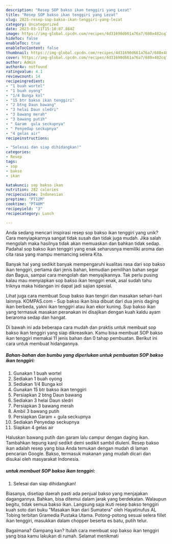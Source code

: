 ```yaml
---
description: "Resep SOP bakso ikan tenggiri yang Lezat"
title: "Resep SOP bakso ikan tenggiri yang Lezat"
slug: 2825-resep-sop-bakso-ikan-tenggiri-yang-lezat
category: Uncategorized
date: 2023-03-11T15:10:07.884Z
image: https://img-global.cpcdn.com/recipes/4d31690d661a76a7/680x482cq70/sop-bakso-ikan-tenggiri-foto-resep-utama.jpg
hideToc: false
enableToc: true
enableTocContent: false
thumbnail: https://img-global.cpcdn.com/recipes/4d31690d661a76a7/680x482cq70/sop-bakso-ikan-tenggiri-foto-resep-utama.jpg
cover: https://img-global.cpcdn.com/recipes/4d31690d661a76a7/680x482cq70/sop-bakso-ikan-tenggiri-foto-resep-utama.jpg
author: Admin
authorAv: notfound
ratingvalue: 4.1
reviewcount: 14
recipeingredient:
- "1 buah wortel"
- "1 buah oyong"
- "1/4 Bunga kol"
- "15 btr bakso ikan tenggiri"
- "2 btng Daun bawang"
- "3 helai Daun sledri"
- "3 bawang merah"
- "3 bawang putih"
- " Garam  gula seckupnya"
- " Penyedap seckupnya"
- "4 gelas air"
recipeinstructions:

- "Selesai dan siap dihidangkan!"
categories:
- Resep
tags:
- sop
- bakso
- ikan

katakunci: sop bakso ikan 
nutrition: 282 calories
recipecuisine: Indonesian
preptime: "PT12M"
cooktime: "PT40M"
recipeyield: "3"
recipecategory: Lunch

---
```





Anda sedang mencari inspirasi resep sop bakso ikan tenggiri yang unik? Cara menyiapkannya sangat tidak susah dan tidak juga mudah. Jika salah mengolah maka hasilnya tidak akan memuaskan dan bahkan tidak sedap. Padahal sop bakso ikan tenggiri yang enak seharusnya memiliki aroma dan cita rasa yang mampu memancing selera Kita.





Banyak hal yang sedikit banyak mempengaruhi kualitas rasa dari sop bakso ikan tenggiri, pertama dari jenis bahan, kemudian pemilihan bahan segar dan Bagus, sampai cara mengolah dan menyajikannya. Tak perlu pusing kalau mau menyiapkan sop bakso ikan tenggiri enak,      asal sudah tahu triknya maka hidangan ini dapat jadi sajian spesial.














Lihat juga cara membuat Soup bakso ikan tengiri dan masakan sehari-hari lainnya. KOMPAS.com - Sup bakso ikan bisa dibuat dari dua jenis daging ikan berbeda, yakni ikan tenggiri atau ikan ekor kuning. Sup bakso ikan yang termasuk masakan peranakan ini disajikan dengan kuah kaldu ayam beraroma sedap dan hangat.






Di bawah ini ada beberapa cara mudah dan praktis untuk membuat sop bakso ikan tenggiri yang siap dikreasikan. Kamu bisa membuat SOP bakso ikan tenggiri memakai 11 jenis bahan dan 0 tahap pembuatan. Berikut ini cara untuk membuat hidangannya.

<!--inarticleads1-->

##### Bahan-bahan dan bumbu yang diperlukan untuk pembuatan SOP bakso ikan tenggiri:

1. Gunakan 1 buah wortel
1. Sediakan 1 buah oyong
1. Sediakan 1/4 Bunga kol
1. Gunakan 15 btr bakso ikan tenggiri
1. Persiapkan 2 btng Daun bawang
1. Sediakan 3 helai Daun sledri
1. Persiapkan 3 bawang merah
1. Ambil 3 bawang putih
1. Persiapkan  Garam + gula seckupnya
1. Sediakan  Penyedap seckupnya
1. Siapkan 4 gelas air


Haluskan bawang putih dan garam lalu campur dengan daging ikan. Tambahkan tepung kanji sedikit demi sedikit sambil diuleni. Resep bakso ikan adalah resep yang bisa Anda temukan dengan mudah di laman pencarian Google. Bakso, termasuk makanan yang mudah dicari dan disukai oleh masyarakat Indonesia. 

<!--inarticleads2-->

#####  untuk membuat SOP bakso ikan tenggiri:


1. Selesai dan siap dihidangkan!

Biasanya, disetiap daerah pasti ada penjual bakso yang menjajakan dagangannya. Bahkan, bisa ditemui dalam jarak yang berdekatan. Walaupun begitu, tidak semua bakso ikan. Langsung saja ikuti resep bakso tenggiri kuah soto dari buku &#34;Masakan Ikan dari Sumatera&#34; oleh Hayatinufus AL Tobing terbitan Gramedia Pustaka Utama. Potong-potong sesuai selera fillet ikan tenggiri, masukkan dalam chopper beserta es batu, putih telur. 

Bagaimana? Gampang kan? Itulah cara membuat sop bakso ikan tenggiri yang bisa kamu lakukan di rumah. Selamat menikmati

